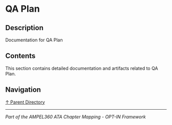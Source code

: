 # QA Plan

## Description

Documentation for QA Plan

## Contents

This section contains detailed documentation and artifacts related to QA Plan.

## Navigation

[↑ Parent Directory](../README.md)

---

*Part of the AMPEL360 ATA Chapter Mapping - OPT-IN Framework*
